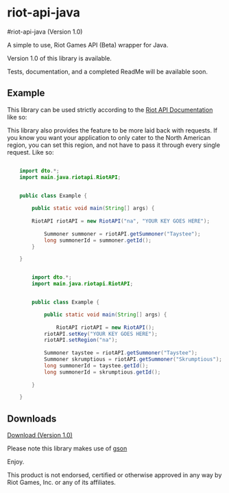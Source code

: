 riot-api-java
=============

#riot-api-java (Version 1.0)

A simple to use, Riot Games API (Beta) wrapper for Java.

Version 1.0 of this library is available.

Tests, documentation, and a completed ReadMe will be available soon.
## Example

This library can be used strictly according to the [Riot API Documentation](https://developer.riotgames.com/api/methods) like so:


This library also provides the feature to be more laid back with requests. If you know you want your application to only cater to the North American region, you can set this region, and not have to pass it through every single request. Like so:

```java

	import dto.*;
	import main.java.riotapi.RiotAPI;
	

	public class Example {

		public static void main(String[] args) {
			
		RiotAPI riotAPI = new RiotAPI("na", "YOUR KEY GOES HERE");
		
			Summoner summoner = riotAPI.getSummoner("Taystee");
			long summonerId = summoner.getId();
		}

	}

```


```java

        import dto.*;
        import main.java.riotapi.RiotAPI;


        public class Example {

        	public static void main(String[] args) {
		
	        	RiotAPI riotAPI = new RiotAPI();
			riotAPI.setKey("YOUR KEY GOES HERE");
			riotAPI.setRegion("na");
		
			Summoner taystee = riotAPI.getSummoner("Taystee");
			Summoner skrumptious = riotAPI.getSummoner("Skrumptious");
			long summonerId = taystee.getId();
			long summonerId = skrumptious.getId();
		
		}

	}

```

## Downloads
[Download (Version 1.0)](https://www.dropbox.com/s/te7kxqqrhzsp60e/riot-api-java.jar)

Please note this library makes use of [gson](http://code.google.com/p/google-gson/)

Enjoy.

This product is not endorsed, certified or otherwise approved in any way by Riot Games, Inc. or any of its affiliates.
